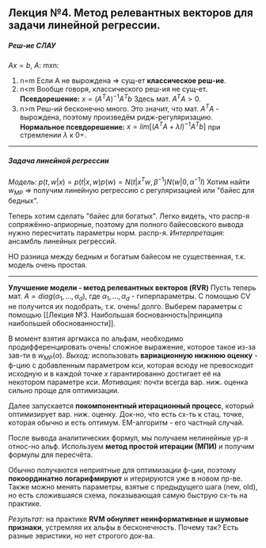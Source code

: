 ## Лекция №4. Метод релевантных векторов для задачи линейной регрессии. 

##### Реш-ие СЛАУ
$Ax=b$, $A$: mxn:
1. n=m
    Если А не вырождена => сущ-ет **классическое реш-ие**.
1. n\<m 
     Вообще говоря, классического реш-ия не сущ-ет.
    **Псевдорешение:** $x = (A^TA)^{-1}A^Tb$
    Здесь мат. $A^TA > 0$.
1. n>m
    Реш-ий бесконечно много. Это значит, что мат. $A^TA$ - вырождена, поэтому произведём ридж-регуляризацию.
    **Нормальное псевдорешение:** $x = lim[(A^TA + \lambda I)^{-1}A^Tb]$ при стремлении $\lambda$ к $0+$.

---

##### Задача линейной регрессии
*Модель:* $p(t, w|x) = p(t|x, w)p(w) = N(t|x^Tw, \beta^{-1})N(w|0, \alpha^{-1}I)$
Хотим найти $w_{MP}$ => получим линейную регрессию с регуляризацией или "байес для бедных".

Теперь хотим сделать "байес для богатых". Легко видеть, что распр-я сопряжённо-априорные, поэтому для полного байесовского вывода нужно пересчитать параметры норм. распр-я.
*Интерпретация:* ансамбль линейных регрессий.

НО разница между бедным и богатым байесом не существенная, т.к. модель очень простая.

---

**Улучшение модели - метод релевантных векторов (RVR)**
Пусть теперь мат. $А = diag(\alpha_1, ..., \alpha_d)$,
где $\alpha_1, ..., \alpha_d$ - гиперпараметры.
С помощью CV не получится их подобрать, т.к. очень! долго.
Выберем параметры с помощью [[Лекция №3. Наибольшая боснованность|принципа наибольшей обоснованности]].

В момент взятия аргмакса по альфам, необходимо продифференцировать очень! сложное выражение, которое такое из-за зав-ти в $w_{MP}(\alpha)$.
*Выход:* использовать **вариационную нижнюю оценку** - ф-цию с добавленным параметром кси, которая всюду не превосходит исходную и в каждой точке $x$ гарантированно достигает её на некотором параметре кси.
*Мотивация:* почти всегда вар. ниж. оценка сильно проще для оптимизации. 

Далее запускается **покомпонентный итерационный процесс**, который оптимизирует вар. ниж. оценку. Док-но, что есть сх-ть к стац. точке, которая обычно и есть оптимум. EM-алгоритм - его частный случай.

После вывода аналитических формул, мы получаем нелинейные ур-я относ-но альф. Используем **метод простой итерации (МПИ)** и получим формулы для пересчёта.

Обычно получаются неприятные для оптимизации ф-ции, поэтому **покоординатно логарифмируют** и итерируются уже в новом пр-ве. Также можно менять параметры, взятые с предыдущего шага (new, old), но есть сложившаяся схема, показывающая самую быструю сх-ть на практике.

*Результат:* на практике **RVM обнуляет неинформативные и шумовые признаки**, устремляя их альфы в бесконечность. Почему так? Есть разные эвристики, но нет строгого док-ва.